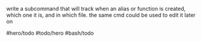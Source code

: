 write a subcommand that will track when an alias or function is created, which
one it is, and in which file.  the same cmd could be used to edit it later on

#hero/todo #todo/hero #bash/todo
